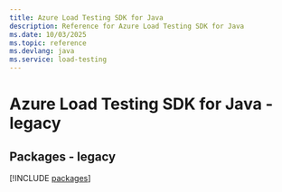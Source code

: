 ```yaml
---
title: Azure Load Testing SDK for Java
description: Reference for Azure Load Testing SDK for Java
ms.date: 10/03/2025
ms.topic: reference
ms.devlang: java
ms.service: load-testing
---
```

# Azure Load Testing SDK for Java - legacy
## Packages - legacy
[!INCLUDE [packages](load-testing-index.md)]